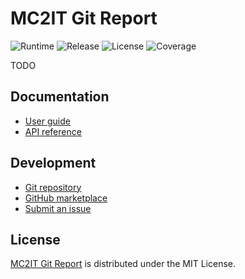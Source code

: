 # MC2IT Git Report
![Runtime](https://badgen.net/badge/node/%3E%3D16.0.0/green) ![Release](https://badgen.net/badge/action/v0.1.0/blue) ![License](https://badgen.net/badge/license/MIT/blue) ![Coverage](https://badgen.net/coveralls/c/github/mc2it/git-report)

TODO

## Documentation
- [User guide](https://github.com/mc2it/git-report/wiki)
- [API reference](https://mc2it.github.io/git-report)

## Development
- [Git repository](https://github.com/mc2it/git-report)
- [GitHub marketplace](https://github.com/marketplace/actions/git-report)
- [Submit an issue](https://github.com/mc2it/git-report/issues)

## License
[MC2IT Git Report](https://github.com/mc2it/git-report) is distributed under the MIT License.
